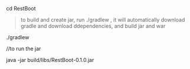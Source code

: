 cd RestBoot

>to build and create jar, run ./gradlew , it will automatically download gradle and download ddependencies, and build jar and war


   
./gradlew

//to run the jar



java -jar build/libs/RestBoot-0.1.0.jar
